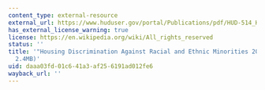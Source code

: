 ```yaml
---
content_type: external-resource
external_url: https://www.huduser.gov/portal/Publications/pdf/HUD-514_HDS2012_execsumm.pdf
has_external_license_warning: true
license: https://en.wikipedia.org/wiki/All_rights_reserved
status: ''
title: '"Housing Discrimination Against Racial and Ethnic Minorities 2012." (PDF -
  2.4MB)'
uid: daaa03fd-01c6-41a3-af25-6191ad012fe6
wayback_url: ''
---
```

